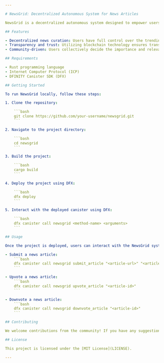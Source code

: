 ```yaml
---

# NewsGrid: Decentralized Autonomous System for News Articles

NewsGrid is a decentralized autonomous system designed to empower users with full control over what news articles trend and what is considered important. Built with Rust and utilizing the Internet Computer Protocol (ICP), NewsGrid offers a revolutionary approach to news curation and dissemination.

## Features

- Decentralized news curation: Users have full control over the trending news articles.
- Transparency and trust: Utilizing blockchain technology ensures transparency in the selection process.
- Community-driven: Users collectively decide the importance and relevance of news articles.

## Requirements

- Rust programming language
- Internet Computer Protocol (ICP)
- DFINITY Canister SDK (DFX)

## Getting Started

To run NewsGrid locally, follow these steps:

1. Clone the repository:

    ```bash
    git clone https://github.com/your-username/newsgrid.git
    ```

2. Navigate to the project directory:

    ```bash
    cd newsgrid
    ```

3. Build the project:

    ```bash
    cargo build
    ```

4. Deploy the project using DFX:

    ```bash
    dfx deploy
    ```

5. Interact with the deployed canister using DFX:

    ```bash
    dfx canister call newsgrid <method-name> <arguments>
    ```

## Usage

Once the project is deployed, users can interact with the NewsGrid system using the provided DFX commands. Here are some example commands:

- Submit a news article:
    ```bash
    dfx canister call newsgrid submit_article "<article-url>" "<article-title>"
    ```

- Upvote a news article:
    ```bash
    dfx canister call newsgrid upvote_article "<article-id>"
    ```

- Downvote a news article:
    ```bash
    dfx canister call newsgrid downvote_article "<article-id>"
    ```

## Contributing

We welcome contributions from the community! If you have any suggestions, feature requests, or bug reports, please submit them via GitHub issues.

## License

This project is licensed under the [MIT License](LICENSE).

---
```

